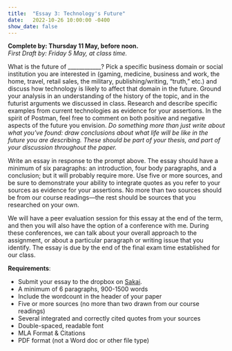 ```yaml
---
title:  "Essay 3: Technology's Future"
date:   2022-10-26 10:00:00 -0400
show_date: false
---
```

**Complete by: Thursday 11 May, before noon.**  
*First Draft by: Friday 5 May, at class time.*

What is the future of ____________? Pick a specific business domain or social institution you are interested in (gaming, medicine, business and work, the home, travel, retail sales, the military, publishing/writing, “truth,” etc.) and discuss how technology is likely to affect that domain in the future. Ground your analysis in an understanding of the history of the topic, and in the futurist arguments we discussed in class. Research and describe specific examples from current technologies as evidence for your assertions. In the spirit of Postman, feel free to comment on both positive and negative aspects of the future you envision. *Do something more than just write about what you've found: draw conclusions about what life will be like in the future you are describing. These should be part of your thesis, and part of your discussion throughout the paper.*

Write an essay in response to the prompt above. The essay should have a minimum of six paragraphs: an introduction, four body paragraphs, and a conclusion; but it will probably require more. Use five or more sources, and be sure to demonstrate your ability to integrate quotes as you refer to your sources as evidence for your assertions. No more than two sources should be from our course readings—the rest should be sources that you researched on your own.

We will have a peer evaluation session for this essay at the end of the term, and then you will also have the option of a conference with me. During these conferences, we can talk about your overall approach to the assignment, or about a particular paragraph or writing issue that you identify. The essay is due by the end of the final exam time established for our class.

**Requirements**:

- Submit your essay to the dropbox on [Sakai](//sakai.washjeff.edu).
- A minimum of 6 paragraphs, 900-1500 words
- Include the wordcount in the header of your paper
- Five or more sources (no more than two drawn from our course readings)
- Several integrated and correctly cited quotes from your sources 
- Double-spaced, readable font
- MLA Format & Citations
- PDF format (not a Word doc or other file type)
